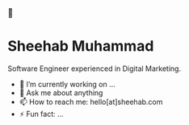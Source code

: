 ### 👋
# Sheehab Muhammad

<p>Software Engineer experienced in Digital Marketing.</p>

- 🔭 I’m currently working on ...
- 💬 Ask me about anything
- 📫 How to reach me: hello[at]sheehab.com
- ⚡ Fun fact: ...
